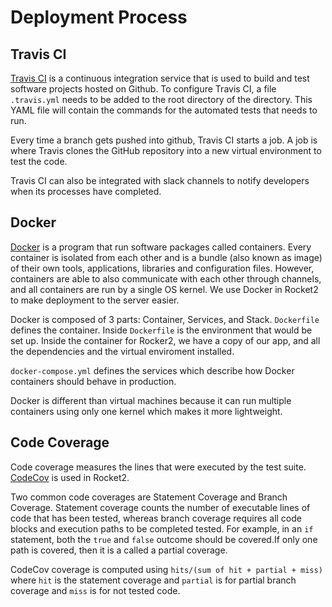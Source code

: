 # Deployment Process

## Travis CI

[Travis CI](https://docs.travis-ci.com/user/tutorial/) is a continuous integration
service that is used to build and test software projects hosted on Github.
To configure Travis CI, a file  `.travis.yml` needs to be added to the
root directory of the directory. This YAML file will contain the commands for
the automated tests that needs to run.

Every time a branch gets pushed into github, Travis CI starts a job. A job is
where Travis clones the GitHub repository into a new virtual environment to
test the code.

Travis CI can also be integrated with slack channels to notify developers
when its processes have completed.

## Docker

[Docker](https://docs.docker.com/get-started/) is a program that run software
packages called containers. Every container is isolated from each other and is
a bundle (also known as image) of their own tools, applications, libraries and
configuration files. However, containers are able to also communicate with each
other through channels, and all containers are run by a single OS kernel.
We use Docker in Rocket2 to make deployment to the server easier.

Docker is composed of 3 parts: Container, Services, and Stack.
`Dockerfile` defines the container. Inside `Dockerfile` is the environment that
would be set up. Inside the container for Rocker2, we have a copy of our app,
and all the dependencies and the virtual enviroment installed.

`docker-compose.yml` defines the services which describe how Docker containers
should behave in production.

Docker is different than virtual machines because it can run multiple containers
using only one kernel which makes it more lightweight.

## Code Coverage

Code coverage measures the lines that were executed by the test suite.
[CodeCov](https://docs.codecov.io/docs/about-code-coverage) is used in Rocket2.

Two common code coverages are Statement Coverage and Branch Coverage.
Statement coverage counts the number of executable lines of code that has been
tested, whereas branch coverage requires all code blocks and execution paths to
be completed tested.
For example, in an `if` statement, both the `true` and `false` outcome should be
covered.If only one path is covered, then it is a called a partial coverage.

CodeCov coverage is computed using `hits/(sum of hit + partial + miss)` where
`hit` is the statement coverage and `partial` is for partial branch coverage and
`miss` is for not tested code.


